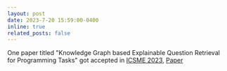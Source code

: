 ```yaml
---
layout: post
date: 2023-7-20 15:59:00-0400
inline: true
related_posts: false
---
```


One paper titled "Knowledge Graph based Explainable Question Retrieval for Programming Tasks" got accepted in
[ICSME 2023](https://conf.researchr.org/home/icsme-2023),
[Paper](https://mingwei-liu.github.io/assets/pdf/icsme2023-KG4QuesRecomm.pdf)
